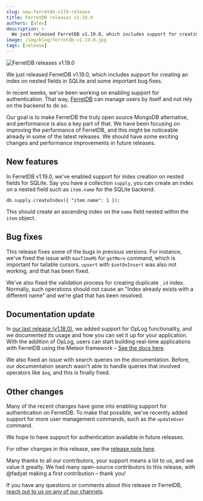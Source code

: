 ```yaml
---
slug: new-ferretdb-v119-release
title: FerretDB releases v1.19.0
authors: [alex]
description: >
  We just released FerretDB v1.19.0, which includes support for creating an index on nested fields in SQLite and some important bug fixes.
image: /img/blog/ferretdb-v1.19.0.jpg
tags: [release]
---
```


![FerretDB releases v1.19.0](/img/blog/ferretdb-v1.19.0.jpg)

We just released FerretDB v1.19.0, which includes support for creating an index on nested fields in SQLite and some important bug fixes.

In recent weeks, we've been working on enabling support for authentication.
That way, [FerretDB](https://www.ferretdb.com/) can manage users by itself and not rely on the backend to do so.

Our goal is to make FerretDB the truly open source MongoDB alternative, and performance is also a key part of that.
We have been focusing on improving the performance of FerretDB, and this might be noticeable already in some of the latest releases.
We should have some exciting changes and performance improvements in future releases.

## New features

In FerretDB v1.19.0, we've enabled support for index creation on nested fields for SQLite.
Say you have a collection `supply`, you can create an index on a nested field such as `item.name` for the SQLite backend:

```json5
db.supply.createIndex({ "item.name": 1 });
```

This should create an ascending index on the `name` field nested within the `item` object.

## Bug fixes

This release fixes some of the bugs in previous versions.
For instance, we've fixed the issue with `maxTimeMS` for `getMore` command, which is important for tailable cursors.
`upsert` with `$setOnInsert` was also not working, and that has been fixed.

We've also fixed the validation process for creating duplicate `_id` index.
Normally, such operations should not cause an "Index already exists with a different name" and we're glad that has been resolved.

## Documentation update

In [our last release (v1.18.0)](https://blog.ferretdb.io/new-ferretdb-v118-support-oplog-functionality/), we added support for OpLog functionality, and we documented its usage and how you can set it up for your application.
With the addition of OpLog, users can start building real-time applications with FerretDB using the Meteor framework – [See the docs here](https://docs.ferretdb.io/configuration/oplog-support/).

We also fixed an issue with search queries on the documentation.
Before, our documentation search wasn't able to handle queries that involved operators like `$eq`, and this is finally fixed.

## Other changes

Many of the recent changes have gone into enabling support for authentication on FerretDB.
To make that possible, we've recently added support for more user management commands, such as the `updateUser` command.

We hope to have support for authentication available in future releases.

For other changes in this release, see the [release note here](https://github.com/FerretDB/FerretDB/releases/tag/v1.19.0).

Many thanks to all our contributors, your support means a lot to us, and we value it greatly.
We had many open-source contributors to this release, with @fadyat making a first contribution – thank you!

If you have any questions or comments about this release or FerretDB, [reach out to us on any of our channels](https://docs.ferretdb.io/#community).
